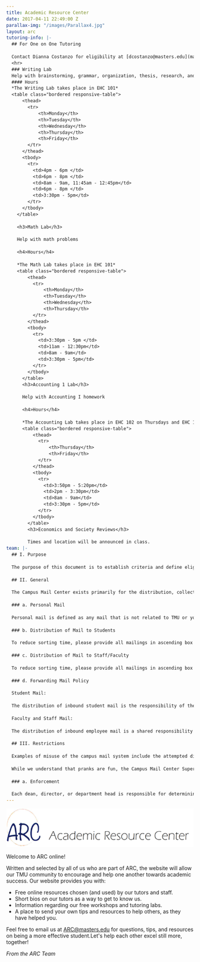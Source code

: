 ```yaml
---
title: Academic Resource Center
date: 2017-04-11 22:49:00 Z
parallax-img: "/images/Parallax4.jpg"
layout: arc
tutoring-info: |-
  ## For One on One Tutoring

  Contact Dianna Costanzo for eligibility at [dcostanzo@masters.edu](mailto:dcostanzo@masters.edu)
  <hr>
  ### Writing Lab
  Help with brainstorming, grammar, organization, thesis, research, and development
  #### Hours
  *The Writing Lab takes place in EHC 101*
  <table class="bordered responsive-table">
      <thead>
        <tr>
            <th>Monday</th>
            <th>Tuesday</th>
            <th>Wednesday</th>
            <th>Thursday</th>
            <th>Friday</th>
        </tr>
      </thead>
      <tbody>
        <tr>
          <td>4pm - 6pm </td>
          <td>6pm - 8pm </td>
          <td>8am - 9am, 11:45am - 12:45pm</td>
          <td>6pm - 8pm </td>
          <td>3:30pm - 5pm</td>
        </tr>
      </tbody>
    </table>

    <h3>Math Lab</h3>

    Help with math problems

    <h4>Hours</h4>

    *The Math Lab takes place in EHC 101*
    <table class="bordered responsive-table">
        <thead>
          <tr>
              <th>Monday</th>
              <th>Tuesday</th>
              <th>Wednesday</th>
              <th>Thursday</th>
          </tr>
        </thead>
        <tbody>
          <tr>
            <td>3:30pm - 5pm </td>
            <td>11am - 12:30pm</td>
            <td>8am - 9am</td>
            <td>3:30pm - 5pm</td>
          </tr>
        </tbody>
      </table>
      <h3>Accounting 1 Lab</h3>

      Help with Accounting I homework

      <h4>Hours</h4>

      *The Accounting Lab takes place in EHC 102 on Thursdays and EHC 101 on Fridays*
      <table class="bordered responsive-table">
          <thead>
            <tr>
                <th>Thursday</th>
                <th>Friday</th>
            </tr>
          </thead>
          <tbody>
            <tr>
              <td>3:50pm - 5:20pm</td>
              <td>2pm - 3:30pm</td>
              <td>8am - 9am</td>
              <td>3:30pm - 5pm</td>
            </tr>
          </tbody>
        </table>
        <h3>Economics and Society Reviews</h3>

        Times and location will be announced in class.
team: |-
  ## I. Purpose

  The purpose of this document is to establish criteria and define eligibility and restrictions in the use of The Master's University Campus Mail Center. While the Mail Center is not a branch of the U.S. Government, we are governed by U.S. Postal regulations; therefore we must observe federal requirements in handling and processing the mail. We have also instituted other policies in order to maximize efficiency and provide a high level of service to the staff, faculty and students of The Master's College.

  ## II. General

  The Campus Mail Center exists primarily for the distribution, collection and processing of The Master's University intra-campus mail and mail sent via the USPS and various express carriers. The Master's College campus mail system is a restricted service, which is available for official business only. Official materials are those dealing with some aspect of college operations, which can be defined as essential to the activities of the institution as differentiated from private business or personal mail. It is not available for private gain or use by non-college groups for the advertisement of programs or political endorsements not sponsored by the College. However, stamps and package postage may be purchased during window hours for personal or other use.

  ### a. Personal Mail

  Personal mail is defined as any mail that is not related to TMU or your position at TMU, such as utility bills, credit card and bank accounts, periodicals not related to your position at TMU. All faculty and staff are required to receive their personal mail at home or at another permanent address. Occasional correspondence from friends and/or colleagues is acceptable. Your TMU address should never be given as your permanent address unless you live on campus. Packages received by TMU which appear to be of a personal nature will not be delivered to you. You will receive a call and will need to come and pick the package up from the Campus Mail Center.

  ### b. Distribution of Mail to Students

  To reduce sorting time, please provide all mailings in ascending box number order. If every student on-campus is receiving the same information, names and box numbers are not necessary. Full sheet mailings should be tri-folded for efficient stuffing of mailboxes. Please give two days notice in order to guarantee timely delivery of a mass mailing.

  ### c. Distribution of Mail to Staff/Faculty

  To reduce sorting time, please provide all mailings in ascending box number order. Mailing directed to specific faculty or staff requires individual name and box numbers. Faculty and staff can also distribute information by sending one flyer to each department to post, sending a bundle of flyers to each department to distribute or emailing the department.

  ### d. Forwarding Mail Policy

  Student Mail:

  The distribution of inbound student mail is the responsibility of the TMC Campus Mail Center Supervisor. This includes the handling of mail for enrolled students on campus and forwarding the mail to students who have recently left the campus. First Class Mail is forwarded for a period of 12 months. NOTE: Magazine subscriptions will not be forwarded by the Campus Mail Center. The USPS will not accept magazines to be forwarded. If you know when you are leaving the college, notify magazine companies at least eight weeks in advance to let them know your new address. We apologize for the inconvenience. This is a USPS policy.

  Faculty and Staff Mail:

  The distribution of inbound employee mail is a shared responsibility of the Campus Mail Center supervisor and the departments to whom the mail is delivered. The responsibility for forwarding employee departmental mail is that of each department.

  ## III. Restrictions

  Examples of misuse of the campus mail system include the attempted distribution of chain letters, hate mail, obscene mail, letters to gain personal profit (pyramid schemes) and political endorsements.

  While we understand that pranks are fun, the Campus Mail Center Supervisor MUST approve any pranks involving mailboxes or the Mail Center AHEAD OF TIME. Absolutely no pranks that emit any sort of odor will be allowed!

  ### a. Enforcement

  Each dean, director, or department head is responsible for determining if materials to be distributed by the Campus Mail Center relate to official business of the College. When questions occur concerning such determination, the matter must be referred to the next level of college administration (dean, director, vice president, etc.). Material found within the Campus Mail Center to be in violation of this policy will be removed immediately and the appropriate administrator will be contacted.
---
```

![ARC Logo](/images/arc-logo.png)

Welcome to ARC online!

Written and selected by all of us who are part of ARC, the website will allow our TMU community to encourage and help one another towards academic success.  Our website provides you with:

<ul class="browser-default">
  <li>Free online resources chosen (and used) by our tutors and staff.</li>
  <li>Short bios on our tutors as a way to get to know us.</li>
  <li>Information regarding our free workshops and tutoring labs.</li>
  <li>A place to send your own tips and resources to help others, as they have helped you.</li>
</ul>

Feel free to email us at ARC@masters.edu for questions, tips, and resources on being a more effective student.Let's help each other excel still more, together!

*From the ARC Team*
